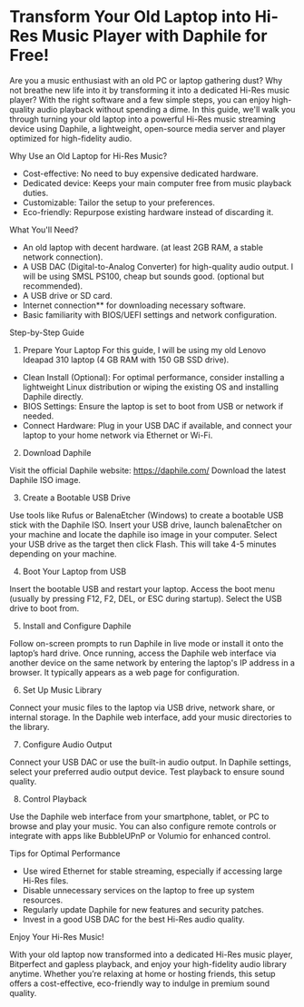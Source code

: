 # Transform Your Old Laptop into Hi-Res Music Player with Daphile for Free!

Are you a music enthusiast with an old PC or laptop gathering dust? Why not breathe new life into it by transforming it into a dedicated Hi-Res music player? With the right software and a few simple steps, you can enjoy high-quality audio playback without spending a dime. In this guide, we'll walk you through turning your old laptop into a powerful Hi-Res music streaming device using Daphile, a lightweight, open-source media server and player optimized for high-fidelity audio.

Why Use an Old Laptop for Hi-Res Music?

-	Cost-effective: No need to buy expensive dedicated hardware.
-	Dedicated device: Keeps your main computer free from music playback duties.
-	Customizable: Tailor the setup to your preferences.
-	Eco-friendly: Repurpose existing hardware instead of discarding it.

What You'll Need?

-	An old laptop with decent hardware. (at least 2GB RAM, a stable network connection).
-	A USB DAC (Digital-to-Analog Converter) for high-quality audio output. I will be using SMSL PS100, cheap but sounds good. (optional but recommended).
-	A USB drive or SD card.
-	Internet connection** for downloading necessary software.
-	Basic familiarity with BIOS/UEFI settings and network configuration.

Step-by-Step Guide

1. Prepare Your Laptop
For this guide, I will be using my old Lenovo Ideapad 310 laptop (4 GB RAM with 150 GB SSD drive).

-	Clean Install (Optional): For optimal performance, consider installing a lightweight Linux distribution or wiping the existing OS and installing Daphile directly.
-	BIOS Settings: Ensure the laptop is set to boot from USB or network if needed.
-	Connect Hardware: Plug in your USB DAC if available, and connect your laptop to your home network via Ethernet or Wi-Fi.

2. Download Daphile

Visit the official Daphile website: https://daphile.com/
Download the latest Daphile ISO image.

3. Create a Bootable USB Drive

Use tools like Rufus or BalenaEtcher (Windows) to create a bootable USB stick with the Daphile ISO.
Insert your USB drive, launch balenaEtcher on your machine and locate the daphile iso image in your computer. Select your USB drive as the target then click Flash. This will take 4-5 minutes depending on your machine.

4. Boot Your Laptop from USB

Insert the bootable USB and restart your laptop.
Access the boot menu (usually by pressing F12, F2, DEL, or ESC during startup).
Select the USB drive to boot from.

5. Install and Configure Daphile

Follow on-screen prompts to run Daphile in live mode or install it onto the laptop’s hard drive.
Once running, access the Daphile web interface via another device on the same network by entering the laptop's IP address in a browser. It typically appears as a web page for configuration.

6. Set Up Music Library

Connect your music files to the laptop via USB drive, network share, or internal storage.
In the Daphile web interface, add your music directories to the library.

7. Configure Audio Output

Connect your USB DAC or use the built-in audio output.
In Daphile settings, select your preferred audio output device.
Test playback to ensure sound quality.

8. Control Playback

Use the Daphile web interface from your smartphone, tablet, or PC to browse and play your music.
You can also configure remote controls or integrate with apps like BubbleUPnP or Volumio for enhanced control.

Tips for Optimal Performance

- Use wired Ethernet for stable streaming, especially if accessing large Hi-Res files.
- Disable unnecessary services on the laptop to free up system resources.
- Regularly update Daphile for new features and security patches.
- Invest in a good USB DAC for the best Hi-Res audio quality.

Enjoy Your Hi-Res Music!

With your old laptop now transformed into a dedicated Hi-Res music player, Bitperfect and gapless playback, and enjoy your high-fidelity audio library anytime. Whether you’re relaxing at home or hosting friends, this setup offers a cost-effective, eco-friendly way to indulge in premium sound quality.

